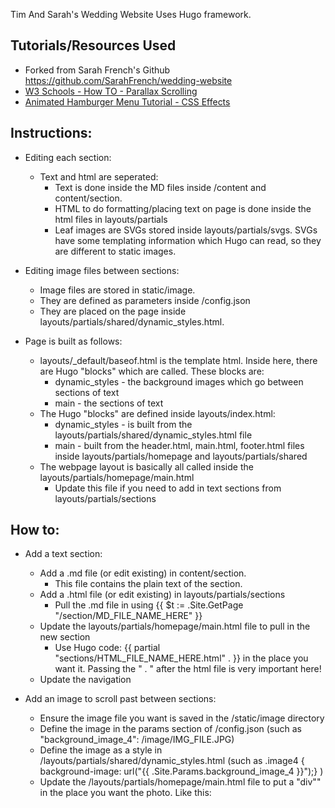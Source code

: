 
Tim And Sarah's Wedding Website
Uses Hugo framework. 


## Tutorials/Resources Used

- Forked from Sarah French's Github
https://github.com/SarahFrench/wedding-website
- [W3 Schools - How TO - Parallax Scrolling](https://www.w3schools.com/howto/howto_css_parallax.asp)
- [Animated Hamburger Menu Tutorial - CSS Effects](https://www.youtube.com/watch?v=dIyVTjJAkLw)


## Instructions:

 - Editing each section: 
   - Text and html are seperated:
      - Text is done inside the MD files inside /content and content/section.
      - HTML to do formatting/placing text on page is done inside the html files in layouts/partials
      - Leaf images are SVGs stored inside layouts/partials/svgs. SVGs have some templating information which Hugo can read, so they are different to static images.

 - Editing image files between sections:
      - Image files are stored in static/image.
      - They are defined as parameters inside /config.json
      - They are placed on the page inside layouts/partials/shared/dynamic_styles.html.
 
 - Page is built as follows:
    - layouts/_default/baseof.html is the template html. Inside here, there are Hugo "blocks" which are called. These blocks are:
      - dynamic_styles - the background images which go between sections of text
      - main - the sections of text
    - The Hugo "blocks" are defined inside layouts/index.html:
      - dynamic_styles - is built from the layouts/partials/shared/dynamic_styles.html file
      - main - built from the header.html, main.html, footer.html files inside layouts/partials/homepage and layouts/partials/shared
    - The webpage layout is basically all called inside the layouts/partials/homepage/main.html
      - Update this file if you need to add in text sections from layouts/partials/sections


## How to:

 - Add a text section:
    - Add a .md file (or edit existing) in content/section.
      - This file contains the plain text of the section.
    - Add a .html file (or edit existing) in layouts/partials/sections
      - Pull the .md file in using {{ $t := .Site.GetPage "/section/MD_FILE_NAME_HERE" }}
    - Update the layouts/partials/homepage/main.html file to pull in the new section
      - Use Hugo code: {{ partial "sections/HTML_FILE_NAME_HERE.html" . }} in the place you want it. Passing the " . " after the html file is very important here!
    - Update the navigation 
  
  - Add an image to scroll past between sections: 
      - Ensure the image file you want is saved in the /static/image directory
      - Define the image in the params section of /config.json (such as "background_image_4": /image/IMG_FILE.JPG)
      - Define the image as a style in /layouts/partials/shared/dynamic_styles.html (such as .image4 { background-image: url("{{ .Site.Params.background_image_4 }}");} )
      - Update the /layouts/partials/homepage/main.html file to put a "div"" in the place you want the photo. Like this:  <div class="image image4"></div>

      
      
      
 

  
  


